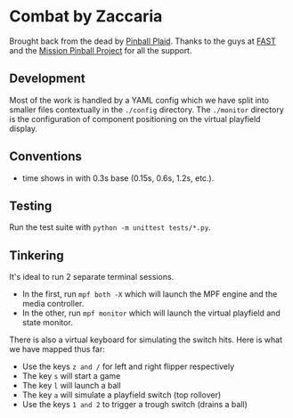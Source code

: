 Combat by Zaccaria
==================

Brought back from the dead by [Pinball Plaid](http://pinballplaid.com/). Thanks to the guys at [FAST](http://fastpinballdev.gdsocial.com/) and the [Mission Pinball Project](https://github.com/missionpinball) for all the support.


Development
-----------

Most of the work is handled by a YAML config which we have split into smaller
files contextually in the `./config` directory. The `./monitor` directory
is the configuration of component positioning on the virtual playfield display.


Conventions
-----------

* time shows in with 0.3s base (0.15s, 0.6s, 1.2s, etc.).


Testing
-------

Run the test suite with `python -m unittest tests/*.py`.


Tinkering
---------

It's ideal to run 2 separate terminal sessions.

* In the first, run `mpf both -X` which will launch the MPF engine 
and the media controller.
* In the other, run `mpf monitor` which will launch the virtual 
playfield and state monitor.

There is also a virtual keyboard for simulating the switch hits. Here 
is what we have mapped thus far:

* Use the keys `z and /` for left and right flipper respectively
* The key `s` will start a game
* The key `l` will launch a ball
* The key `a` will simulate a playfield switch (top rollover)
* Use the keys `1 and 2` to trigger a trough switch (drains a ball)
